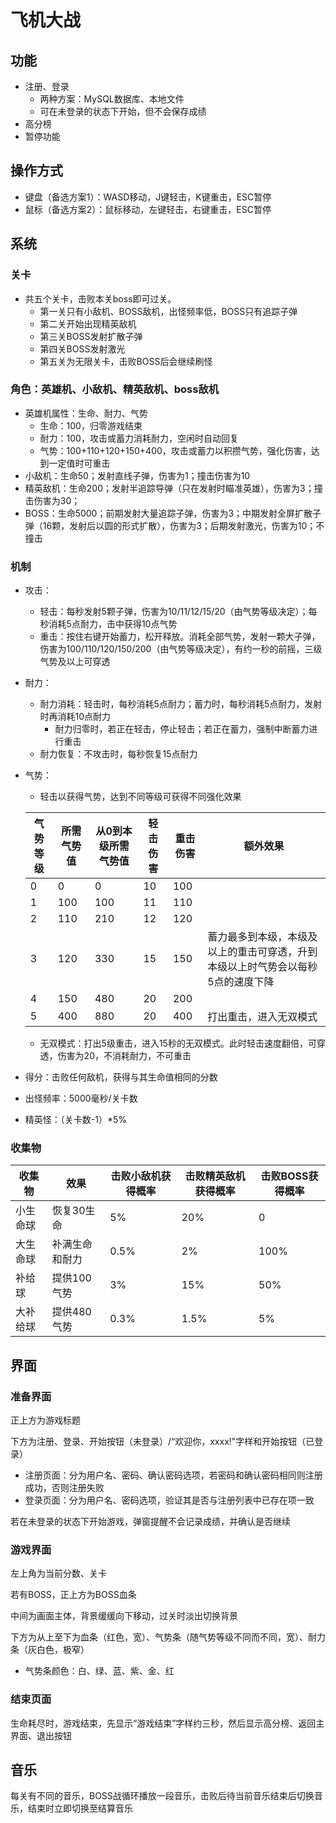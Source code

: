 # 飞机大战

## 功能

- 注册、登录
  - 两种方案：MySQL数据库、本地文件
  - 可在未登录的状态下开始，但不会保存成绩
- 高分榜
- 暂停功能

## 操作方式

- 键盘（备选方案1）：WASD移动，J键轻击，K键重击，ESC暂停
- 鼠标（备选方案2）：鼠标移动，左键轻击，右键重击，ESC暂停

## 系统

### 关卡

- 共五个关卡，击败本关boss即可过关。
  - 第一关只有小敌机、BOSS敌机，出怪频率低，BOSS只有追踪子弹
  - 第二关开始出现精英敌机
  - 第三关BOSS发射扩散子弹
  - 第四关BOSS发射激光
  - 第五关为无限关卡，击败BOSS后会继续刷怪

### 角色：英雄机、小敌机、精英敌机、boss敌机

- 英雄机属性：生命、耐力、气势
  - 生命：100，归零游戏结束
  - 耐力：100，攻击或蓄力消耗耐力，空闲时自动回复
  - 气势：100+110+120+150+400，攻击或蓄力以积攒气势，强化伤害，达到一定值时可重击
- 小敌机：生命50；发射直线子弹，伤害为1；撞击伤害为10
- 精英敌机：生命200；发射半追踪导弹（只在发射时瞄准英雄），伤害为3；撞击伤害为30；
- BOSS：生命5000；前期发射大量追踪子弹，伤害为3；中期发射全屏扩散子弹（16颗，发射后以圆的形式扩散），伤害为3；后期发射激光，伤害为10；不撞击

### 机制

- 攻击：

  - 轻击：每秒发射5颗子弹，伤害为10/11/12/15/20（由气势等级决定）；每秒消耗5点耐力，击中获得10点气势
  - 重击：按住右键开始蓄力，松开释放。消耗全部气势，发射一颗大子弹，伤害为100/110/120/150/200（由气势等级决定），有约一秒的前摇，三级气势及以上可穿透
- 耐力：

  - 耐力消耗：轻击时，每秒消耗5点耐力；蓄力时，每秒消耗5点耐力，发射时再消耗10点耐力
    - 耐力归零时，若正在轻击，停止轻击；若正在蓄力，强制中断蓄力进行重击
  - 耐力恢复：不攻击时，每秒恢复15点耐力
- 气势：

  - 轻击以获得气势，达到不同等级可获得不同强化效果

  | 气势等级 | 所需气势值 | 从0到本级所需气势值 | 轻击伤害 | 重击伤害 | 额外效果                                                                        |
  | -------- | ---------- | ------------------- | -------- | -------- | ------------------------------------------------------------------------------- |
  | 0        | 0          | 0                   | 10       | 100      |                                                                                 |
  | 1        | 100        | 100                 | 11       | 110      |                                                                                 |
  | 2        | 110        | 210                 | 12       | 120      |                                                                                 |
  | 3        | 120        | 330                 | 15       | 150      | 蓄力最多到本级，本级及以上的重击可穿透，升到本级以上时气势会以每秒5点的速度下降 |
  | 4        | 150        | 480                 | 20       | 200      |                                                                                 |
  | 5        | 400        | 880                 | 20       | 400      | 打出重击，进入无双模式                                                          |


  - 无双模式：打出5级重击，进入15秒的无双模式。此时轻击速度翻倍，可穿透，伤害为20，不消耗耐力，不可重击
- 得分：击败任何敌机，获得与其生命值相同的分数
- 出怪频率：5000毫秒/关卡数
- 精英怪：（关卡数-1）*5%

### 收集物

| 收集物   | 效果           | 击败小敌机获得概率 | 击败精英敌机获得概率 | 击败BOSS获得概率 |
| -------- | -------------- | ------------------ | -------------------- | ---------------- |
| 小生命球 | 恢复30生命     | 5%                 | 20%                  | 0                |
| 大生命球 | 补满生命和耐力 | 0.5%               | 2%                   | 100%             |
| 补给球   | 提供100气势    | 3%                 | 15%                  | 50%              |
| 大补给球 | 提供480气势    | 0.3%               | 1.5%                 | 5%               |

## 界面

### 准备界面

正上方为游戏标题

下方为注册、登录、开始按钮（未登录）/“欢迎你，xxxx!"字样和开始按钮（已登录）

* 注册页面：分为用户名、密码、确认密码选项，若密码和确认密码相同则注册成功，否则注册失败
* 登录页面：分为用户名、密码选项，验证其是否与注册列表中已存在项一致

若在未登录的状态下开始游戏，弹窗提醒不会记录成绩，并确认是否继续

### 游戏界面

左上角为当前分数、关卡

若有BOSS，正上方为BOSS血条

中间为画面主体，背景缓缓向下移动，过关时淡出切换背景

下方为从上至下为血条（红色，宽）、气势条（随气势等级不同而不同，宽）、耐力条（灰白色，极窄）

- 气势条颜色：白、绿、蓝、紫、金、红

### 结束页面

生命耗尽时，游戏结束，先显示“游戏结束”字样约三秒，然后显示高分榜、返回主界面、退出按钮

## 音乐

每关有不同的音乐，BOSS战循环播放一段音乐，击败后待当前音乐结束后切换音乐，结束时立即切换至结算音乐
